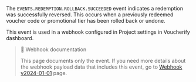 The `EVENTS.REDEMPTION.ROLLBACK.SUCCEEDED` event indicates a redemption was successfully reversed. This occurs when a previously redeemed voucher code or promotional tier has been rolled back or undone.

This event is used in a webhook configured in Project settings in Voucherify dashboard.

> 📘 Webhook documentation
>
> This page documents only the event. If you need more details about the webhook payload data that includes this event, go to [Webhook v2024-01-01](ref:introduction-to-webhooks "Introduction to webhooks v2024-01-01") page.